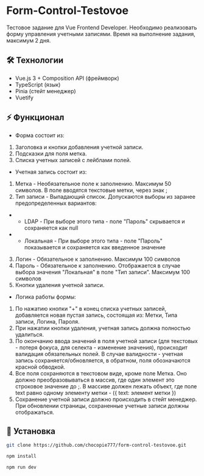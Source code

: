 # Form-Control-Testovoe
Тестовое задание для Vue Frontend Developer. Необходимо реализовать форму управления учетными записями.
Время на выполнение задания, максимум 2 дня.


## 🛠 Технологии  
- Vue.js 3 + Composition API (фреймворк)
- TypeScript (язык)
- Pinia (стейт менеджер)
- Vuetify


## ⚡️ Функционал 
* Форма состоит из:
1. Заголовка и кнопки добавления учетной записи.
2. Подсказки для поля метка.
3. Списка учетных записей с лейблами полей.

* Учетная запись состоит из:
1. Метка - Необязательное поле к заполнению. Максимум 50 символов. В поле вводятся текстовые метки, через знак ;
2. Тип записи - Выпадающий список. Допускаются выборы из заранее предопределенных вариантов:
* * LDAP - При выборе этого типа - поле "Пароль" скрывается и сохраняется как null
* * Локальная - При выборе этого типа - поле "Пароль" показывается и сохраняется как введенное значение
3. Логин - Обязательное к заполнению. Максимум 100 символов
4. Пароль - Обязательное к заполнению. Отображается в случае выбора значения "Локальная" в поле "Тип записи". Максимум 100 символов
5. Кнопки удаления учетной записи.

* Логика работы формы:
1. По нажатию кнопки "+" в конец списка учетных записей, добавляется новая пустая запись, состоящая из: Метки, Типа записи, Логина, Пароля.
2. При нажатии кнопки удаления, учетная запись должна полностью удалиться.
3. По окончанию ввода значений в поля учетной записи (для текстовых - потеря фокуса, для селекта - изменение значения), происходит валидация обязательных полей. В случае валидности - учетная запись сохраняется/обновляется, в обратном, поля обозначаются красной обводкой.
4. Все поля сохраняются в текстовом виде, кроме поле Метка. Оно должно преобразовываться в массив, где один элемент это строковое значение до ;. В массиве должен лежать объект, где поле text равно одному элементу метки - ({ text: элемент метки })
5. Сохранение учетной записи должно происходить в стейт менеджер. При обновлении страницы, сохраненные учетные записи должны отображаться.


## 🚀 Установка  

```bash
git clone https://github.com/chocopie777/form-control-testovoe.git

npm install

npm run dev